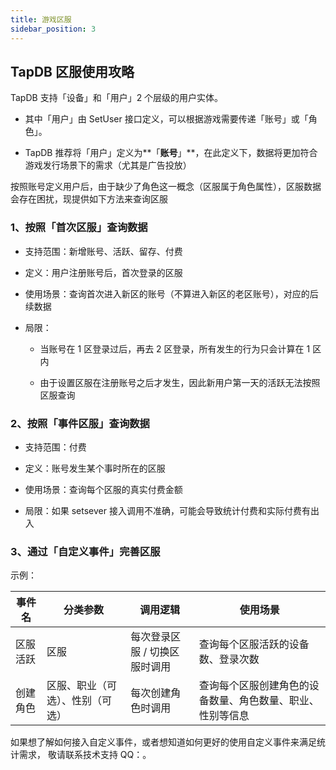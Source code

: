 ```yaml
---
title: 游戏区服
sidebar_position: 3
---
```


## TapDB 区服使用攻略

TapDB 支持「设备」和「用户」2 个层级的用户实体。

- 其中「用户」由 SetUser 接口定义，可以根据游戏需要传递「账号」或「角色」。

- TapDB 推荐将「用户」定义为**「**账号**」**，在此定义下，数据将更加符合游戏发行场景下的需求（尤其是广告投放）

按照账号定义用户后，由于缺少了角色这一概念（区服属于角色属性），区服数据会存在困扰，现提供如下方法来查询区服

### 1、按照「首次区服」查询数据

- 支持范围：新增账号、活跃、留存、付费

- 定义：用户注册账号后，首次登录的区服

- 使用场景：查询首次进入新区的账号（不算进入新区的老区账号），对应的后续数据

- 局限：

  - 当账号在 1 区登录过后，再去 2 区登录，所有发生的行为只会计算在 1 区内

  - 由于设置区服在注册账号之后才发生，因此新用户第一天的活跃无法按照区服查询

### 2、按照「事件区服」查询数据

- 支持范围：付费

- 定义：账号发生某个事时所在的区服

- 使用场景：查询每个区服的真实付费金额

- 局限：如果 setsever 接入调用不准确，可能会导致统计付费和实际付费有出入

### 3、通过「自定义事件」完善区服

示例：

| 事件名  | 分类参数             | 调用逻辑             | 使用场景                          |
| ---- | ---------------- | ---------------- | ----------------------------- |
| 区服活跃 | 区服               | 每次登录区服 / 切换区服时调用 | 查询每个区服活跃的设备数、登录次数             |
| 创建角色 | 区服、职业（可选）、性别（可选） | 每次创建角色时调用        | 查询每个区服创建角色的设备数量、角色数量、职业、性别等信息 |

如果想了解如何接入自定义事件，或者想知道如何更好的使用自定义事件来满足统计需求，
敬请联系技术支持 QQ：<Data field="tapdb.support.QQ"/>。
